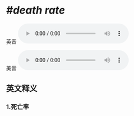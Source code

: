 # ***\#death rate*** 
英音
<audio src="./media/death rate1_AAC.aac" controls="controls"></audio>

美音
<audio src="./media/death rate2_AAC.aac" controls="controls"></audio>



  

英文释义
---
### 1.**死亡率**  


